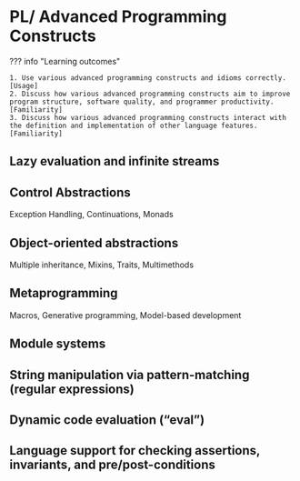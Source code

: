 # PL/ Advanced Programming Constructs

??? info "Learning outcomes"

    1. Use various advanced programming constructs and idioms correctly. [Usage]
    2. Discuss how various advanced programming constructs aim to improve program structure, software quality, and programmer productivity. [Familiarity]
    3. Discuss how various advanced programming constructs interact with the definition and implementation of other language features. [Familiarity]

## Lazy evaluation and infinite streams

## Control Abstractions

Exception Handling, Continuations, Monads

## Object-oriented abstractions

Multiple inheritance, Mixins, Traits, Multimethods

## Metaprogramming

Macros, Generative programming, Model-based development

## Module systems

## String manipulation via pattern-matching (regular expressions)

## Dynamic code evaluation (“eval”)

## Language support for checking assertions, invariants, and pre/post-conditions